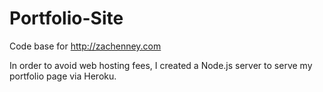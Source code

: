 # Portfolio-Site

Code base for <http://zachenney.com>

In order to avoid web hosting fees, I created a Node.js server to serve my portfolio page via Heroku. 

